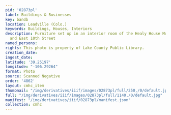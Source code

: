 ```yaml
---
pid: '02873pl'
label: Buildings & Businesses
key: bandb
location: Leadville (Colo.)
keywords: Buildings, Houses, Interiors
description: Furniture set up in an interior room of the Healy House Museum on Harrison
  and East 10th Street
named_persons: 
rights: This photo is property of Lake County Public Library.
creation_date: 
ingest_date: 
latitude: '39.25197'
longitude: "-106.29264"
format: Photo
source: Scanned Negative
order: '4862'
layout: cmhc_item
thumbnail: "/img/derivatives/iiif/images/02873pl/full/250,/0/default.jpg"
full: "/img/derivatives/iiif/images/02873pl/full/1140,/0/default.jpg"
manifest: "/img/derivatives/iiif/02873pl/manifest.json"
collection: cmhc
---
```

